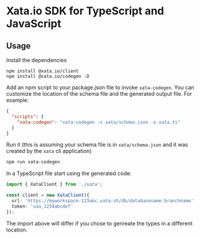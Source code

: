# Xata.io SDK for TypeScript and JavaScript

## Usage

Install the dependencies

```
npm install @xata.io/client
npm install @xata.io/codegen -D
```

Add an npm script to your package.json file to invoke `xata-codegen`. You can customize the location of the schema file and the generated output file. For example:

```json
{
  "scripts": {
    "xata-codegen": "xata-codegen -s xata/schema.json -o xata.ts"
  }
}
```

Run it (this is assuming your schema file is in `xata/schema.json` and it was created by the `xata` cli application)

```bash
npm run xata-codegen
```

In a TypeScript file start using the generated code:

```ts
import { XataClient } from './xata';

const client = new XataClient({
  url: 'https://myworkspace-123abc.xata.sh/db/databasename:branchname',
  token: 'xau_1234abcdef'
});
```

The import above will differ if you chose to genreate the types in a different location.
